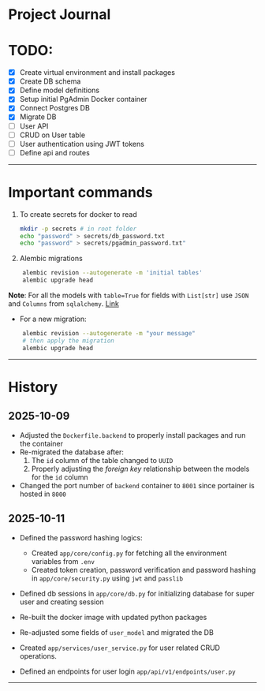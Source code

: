 # Project Journal

# TODO:

- [x] Create virtual environment and install packages
- [x] Create DB schema
- [x] Define model definitions
- [x] Setup initial PgAdmin Docker container
- [x] Connect Postgres DB
- [x] Migrate DB
- [ ] User API
- [ ] CRUD on User table
- [ ] User authentication using JWT tokens
- [ ] Define api and routes

---

# Important commands

1. To create secrets for docker to read

   ```bash
   mkdir -p secrets # in root folder
   echo "password" > secrets/db_password.txt
   echo "password" > secrets/pgadmin_password.txt"
   ```

2. Alembic migrations

```bash
    alembic revision --autogenerate -m 'initial tables'
    alembic upgrade head
```

**Note**: For all the models with `table=True` for fields with `List[str]` use `JSON` and `Columns` from `sqlalchemy`. [Link](https://stackoverflow.com/questions/79296853/sqlmodel-valueerror-class-list-has-no-matching-sqlalchemy-type)

- For a new migration:

```bash
    alembic revision --autogenerate -m "your message"
    # then apply the migration
    alembic upgrade head
```

---

# History

## 2025-10-09

- Adjusted the `Dockerfile.backend` to properly install packages and run the container
- Re-migrated the database after:
  1. The `id` column of the table changed to `UUID`
  2. Properly adjusting the _foreign key_ relationship between the models for the `id` column
- Changed the port number of `backend` container to `8001` since portainer is hosted in `8000`

## 2025-10-11

- Defined the password hashing logics:

  - Created `app/core/config.py` for fetching all the environment variables from `.env`
  - Created token creation, password verification and password hashing in `app/core/security.py` using `jwt` and `passlib`

- Defined db sessions in `app/core/db.py` for initializing database for super user and creating session

- Re-built the docker image with updated python packages

- Re-adjusted some fields of `user_model` and migrated the DB

- Created `app/services/user_service.py` for user related CRUD operations.

- Defined an endpoints for user login `app/api/v1/endpoints/user.py`

---
